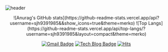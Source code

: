 
![header](https://capsule-render.vercel.app/api?type=waving&color=auto&height=200&section=header&text=Welcome!&fontSize=60)
<div align="center">
![Anurag's GitHub stats](https://github-readme-stats.vercel.app/api?username=sjh9391985&&show_icons=true&theme=merko)
![Top Langs](https://github-readme-stats.vercel.app/api/top-langs/?username=sjh9391985&layout=compact&theme=merko)


[![Gmail Badge](https://img.shields.io/badge/Gmail-d14836?style=flat-square&logo=Gmail&logoColor=white&link=mailto:sjh9391985@gmail.com)](mailto:sjh9391985@gmail.com) [![Tech Blog Badge](http://img.shields.io/badge/-blog-yellow?style=flat-square&logo=&link=https://amind2020.tistory.com//)](https://gmta.tistory.com) [![Hits](https://hits.seeyoufarm.com/api/count/incr/badge.svg?url=https%3A%2F%2Fgithub.com%2Fsjh9391985%2Fhit-counter&count_bg=%239E0330&title_bg=%23070707&icon=&icon_color=%23E7E7E7&title=hits&edge_flat=false)](https://hits.seeyoufarm.com)
</div>
